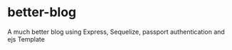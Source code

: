 # better-blog


A much better blog using Express, Sequelize, passport authentication and ejs Template